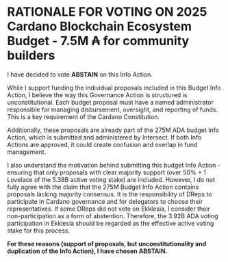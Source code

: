 # RATIONALE FOR VOTING ON 2025 Cardano Blockchain Ecosystem Budget - 7.5M ₳ for community builders
I have decided to vote **ABSTAIN** on this Info Action.

While I support funding the individual proposals included in this Budget Info Action, I believe the way this Governance Action is structured is unconstitutional. Each budget proposal must have a named administrator responsible for managing disbursement, oversight, and reporting of funds. This is a key requirement of the Cardano Constitution.

Additionally, these proposals are already part of the 275M ADA budget Info Action, which is submitted and administered by Intersect. If both Info Actions are approved, it could create confusion and overlap in fund management.

I also understand the motivation behind submitting this budget Info Action - ensuring that only proposals with clear majority support (over 50% + 1 Lovelace of the 5.38B active voting stake) are included. However, I do not fully agree with the claim that the 275M Budget Info Action contains proposals lacking majority consensus. It is the responsibility of DReps to participate in Cardano governance and for delegators to choose their representatives. If some DReps did not vote on Ekklesia, I consider their non-participation as a form of abstention. Therefore, the 3.92B ADA voting participation in Ekklesia should be regarded as the effective active voting stake for this process.

**For these reasons (support of proposals, but unconstitutionality and duplication of the Info Action), I have chosen ABSTAIN.**

